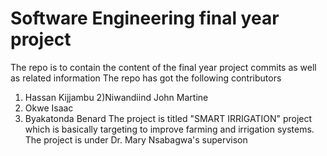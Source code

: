 # Software Engineering final year project

The repo is to contain the content of the final year project commits as well as related information
The repo has got the following contributors
1) Hassan Kijjambu
2)Niwandiind John Martine
3) Okwe Isaac
4) Byakatonda Benard
The project is titled "SMART IRRIGATION" project which is basically targeting to improve farming and irrigation systems.
The project is under Dr. Mary Nsabagwa's supervison
